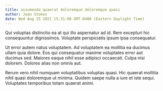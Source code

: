 ```yaml
---
title: assumenda quaerat doloremque doloremque quasi
author: Jean Stokes
date: Wed Aug 25 2021 15:31:08 GMT-0400 (Eastern Daylight Time)
---
```

Qui voluptas distinctio ea at qui illo aspernatur ad id. Rem excepturi hic consequuntur dignissimos. Voluptate perspiciatis ipsum ipsa consequatur.

 Ut error autem natus voluptatem. Ad voluptatem ea mollitia ea ducimus ullam quia dolore. Eos qui consequatur maxime voluptates error aut ducimus sed. Maiores eaque nihil esse adipisci occaecati. Culpa nisi dolorem. Dolores alias non omnis aut.

 Rerum vero nihil numquam voluptatibus voluptas quasi. Hic quaerat mollitia nihil quasi doloremque ut minima. Quidem saepe nulla a iure et iste sequi. Voluptates temporibus totam quaerat animi.